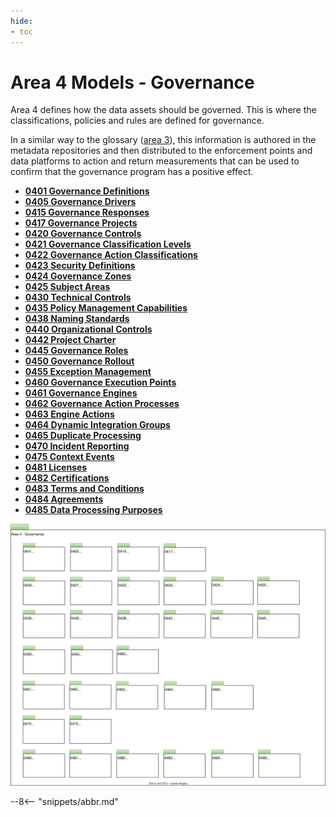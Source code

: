 ```yaml
---
hide:
- toc
---
```


<!-- SPDX-License-Identifier: CC-BY-4.0 -->
<!-- Copyright Contributors to the ODPi Egeria project. -->

# Area 4 Models - Governance

Area 4 defines how the data assets should be governed. This is where the classifications, policies and rules are defined for governance.

In a similar way to the glossary ([area 3](/types/3)), this information is authored in the metadata repositories and then distributed to the enforcement points and data platforms to action and return measurements that can be used to confirm that the governance program has a positive effect.

* **[0401 Governance Definitions](0401-Governance-Definitions.md)**
* **[0405 Governance Drivers](0405-Governance-Drivers.md)**
* **[0415 Governance Responses](0415-Governance-Responses.md)**
* **[0417 Governance Projects](0417-Governance-Projects.md)**
* **[0420 Governance Controls](0420-Governance-Controls.md)**
* **[0421 Governance Classification Levels](0421-Governance-Classification-Levels.md)**
* **[0422 Governance Action Classifications](0422-Governance-Action-Classifications.md)**
* **[0423 Security Definitions](0423-Security-Definitions.md)**
* **[0424 Governance Zones](0424-Governance-Zones.md)**
* **[0425 Subject Areas](0425-Subject-Areas.md)**
* **[0430 Technical Controls](0430-Technical-Controls.md)**
* **[0435 Policy Management Capabilities](0435-Policy-Management-Capabilities.md)**
* **[0438 Naming Standards](0438-Naming-Standards.md)**
* **[0440 Organizational Controls](0440-Organizational-Controls.md)**
* **[0442 Project Charter](0442-Project-Charter.md)**
* **[0445 Governance Roles](0445-Governance-Roles.md)**
* **[0450 Governance Rollout](0450-Governance-Rollout.md)**
* **[0455 Exception Management](0455-Exception-Management.md)**
* **[0460 Governance Execution Points](0460-Governance-Execution-Points.md)**
* **[0461 Governance Engines](0461-Governance-Engines.md)**
* **[0462 Governance Action Processes](0462-Governance-Action-Processes.md)**
* **[0463 Engine Actions](0463-Engine-Actions.md)**
* **[0464 Dynamic Integration Groups](0464-Dynamic-Integration-Groups.md)**
* **[0465 Duplicate Processing](0465-Duplicate-Processing.md)**
* **[0470 Incident Reporting](0470-Incident-Reporting.md)**
* **[0475 Context Events](0475-Context-Events.md)**
* **[0481 Licenses](0481-Licenses.md)**
* **[0482 Certifications](0482-Certifications.md)**
* **[0483 Terms and Conditions](0483-Terms-And-Conditions.md)**
* **[0484 Agreements](0484-Agreements.md)**
* **[0485 Data Processing Purposes](0485-Data-Processing-Purposes.md)**

![UML Packages](area-4-governance-overview.svg)

--8<-- "snippets/abbr.md"


